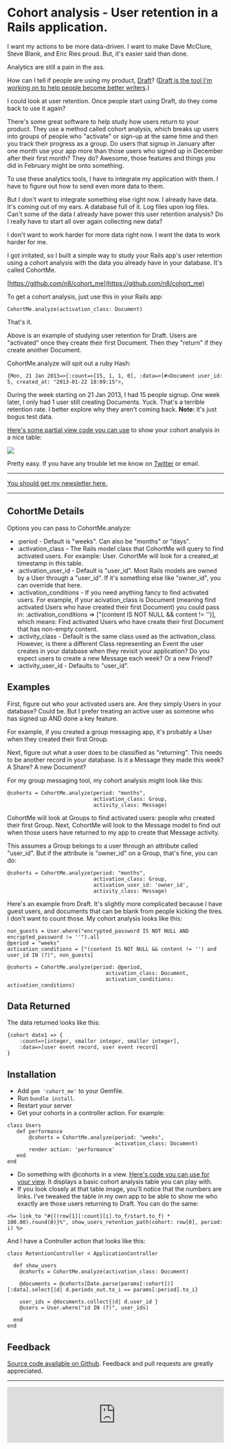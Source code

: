 # Cohort analysis - User retention in a Rails application.

I want my actions to be more data-driven. I want to make Dave McClure, Steve Blank, and Eric Ries proud. But, it's easier said than done. 

Analytics are still a pain in the ass. 

How can I tell if people are using my product, [Draft](https://draftin.com/)? ([Draft is the tool I'm working on to help people become better writers](http://ninjasandrobots.com/draft-version-control-for-writing).) 

I could look at user retention. Once people start using Draft, do they come back to use it again? 

There's some great software to help study how users return to your product. They use a method called cohort analysis, which breaks up users into groups of people who "activate" or sign-up at the same time and then you track their progress as a group. Do users that signup in January after one month use your app more than those users who signed up in December after their first month? They do? Awesome, those features and things you did in February might be onto something.

To use these analytics tools, I have to integrate my application with them. I have to figure out how to send even more data to them.  

But I don't want to integrate something else right now. I already have data. It's coming out of my ears. A database full of it. Log files upon log files. Can't some of the data I already have power this user retention analysis? Do I really have to start all over again collecting new data?

I don't want to work harder for more data right now. I want the data to work harder for me.

I got irritated, so I built a simple way to study your Rails app's user retention using a cohort analysis with the data you already have in your database. It's called CohortMe.

[https://github.com/n8/cohort_me](https://github.com/n8/cohort_me)

To get a cohort analysis, just use this in your Rails app: 

```
CohortMe.analyze(activation_class: Document)
```

That's it. 

Above is an example of studying user retention for Draft. Users are "activated" once they create their first Document. Then they "return" if they create another Document. 

CohortMe.analyze will spit out a ruby Hash: 

```
{Mon, 21 Jan 2013=>{:count=>[15, 1, 1, 0], :data=>[#<Document user_id: 5, created_at: "2013-01-22 18:09:15">,
```

During the week starting on 21 Jan 2013, I had 15 people signup. One week later, I only had 1 user still creating Documents. Yuck. That's a terrible retention rate. I better explore why they aren't coming back. **Note:** it's just bogus test data.

[Here's some partial view code you can use](https://raw.github.com/n8/cohort_me/master/lib/cohort_me/_cohort_table.html.erb) to show your cohort analysis in a nice table: 

![](http://i.imgur.com/qBbkZv8.png)

Pretty easy. If you have any trouble let me know on [Twitter](https://twitter.com/natekontny) or email.

<hr/>

<a href="https://inventric.wufoo.com/forms/m7p7a7/" onclick="window.open(this.href,  null, 'height=260, width=680, toolbar=0, location=0, status=1, scrollbars=1, resizable=1'); return false">You should get my newsletter here.</a>

<hr/>


CohortMe Details
----------------

Options you can pass to CohortMe.analyze:

* :period - Default is "weeks". Can also be "months" or "days".
* :activation_class - The Rails model class that CohortMe will query to find activated users. For example: User. CohortMe will look for a created_at timestamp in this table.
* :activation_user_id - Default is "user_id". Most Rails models are owned by a User through a "user_id". If it's something else like "owner_id", you can override that here.
* :activation_conditions - If you need anything fancy to find activated users. For example, if your acivation_class is Document (meaning find activated Users who have created their first Document) you could pass in:  :activation_conditions => ["(content IS NOT NULL && content != '')], which means: Find activated Users who have create their first Document that has non-empty content.
* :activity_class - Default is the same class used as the activation_class. However, is there a different Class representing an Event the user creates in your database when they revisit your application? Do you expect users to create a new Message each week? Or a new Friend?
* :activity_user_id - Defaults to "user_id". 


Examples
--------- 

First, figure out who your activated users are. Are they simply Users in your database? Could be. But I prefer treating an active user as someone who has signed up AND done a key feature. 

For example, if you created a group messaging app, it's probably a User when they created their first Group.

Next, figure out what a user does to be classified as "returning". This needs to be another record in your database. Is it a Message they made this week? A Share? A new Document?

For my group messaging tool, my cohort analysis might look like this: 

```
@cohorts = CohortMe.analyze(period: "months", 
                            activation_class: Group, 
                            activity_class: Message)
```

CohortMe will look at Groups to find activated users: people who created their first Group. Next, CohortMe will look to the Message model to find out when those users have returned to my app to create that Message activity. 

This assumes a Group belongs to a user through an attribute called "user_id". But if the attribute is "owner_id" on a Group, that's fine, you can do: 

```
@cohorts = CohortMe.analyze(period: "months", 
                            activation_class: Group, 
                            activation_user_id: 'owner_id',
                            activity_class: Message)
```

Here's an example from Draft. It's slightly more complicated because I have guest users, and documents that can be blank from people kicking the tires. I don't want to count those. My cohort analysis looks like this: 

```
non_guests = User.where("encrypted_password IS NOT NULL AND encrypted_password != ''").all
@period = "weeks"
activation_conditions = ["(content IS NOT NULL && content != '') and user_id IN (?)", non_guests]

@cohorts = CohortMe.analyze(period: @period, 
                                activation_class: Document, 
                                activation_conditions: activation_conditions)
```

Data Returned
-------------
The data returned looks like this: 

```
{cohort date1 => {
    :count=>[integer, smaller integer, smaller integer], 
    :data=>[user event record, user event record]
}
```

Installation
------------

- Add `gem 'cohort_me'` to your Gemfile.
- Run `bundle install`.
- Restart your server 
- Get your cohorts in a controller action. For example:

```
class Users
   def performance
       @cohorts = CohortMe.analyze(period: "weeks", 
                                   activation_class: Document)
       render action: 'performance'
   end
end
```

- Do something with @cohorts in a view. 
[Here's code you can use for your view](https://raw.github.com/n8/cohort_me/master/lib/cohort_me/_cohort_table.html.erb). It displays a basic cohort analysis table you can play with. 
- If you look closely at that table image, you'll notice that the numbers are links. I've tweaked the table in my own app to be able to show me who exactly are those users returning to Draft. You can do the same: 

```
<%= link_to "#{((row[1][:count][i].to_f/start.to_f) * 100.00).round(0)}%", show_users_retention_path(cohort: row[0], period: i) %>
```

And I have a Controller action that looks like this: 

```
class RetentionController < ApplicationController

  def show_users
    @cohorts = CohortMe.analyze(activation_class: Document)

    @documents = @cohorts[Date.parse(params[:cohort])][:data].select{|d| d.periods_out.to_i == params[:period].to_i}

    user_ids = @documents.collect{|d| d.user_id }
    @users = User.where("id IN (?)", user_ids)
    
  end
end
```

Feedback
--------
[Source code available on Github](https://github.com/n8/cohort_me). Feedback and pull requests are greatly appreciated.  

<hr/>

<iframe height="130" allowTransparency="true" frameborder="0" scrolling="no" style="width:100%;border:none"  src="https://inventric.wufoo.com/embed/m7p7a7/"><a href="https://inventric.wufoo.com/forms/m7p7a7/">Fill out my Wufoo form!</a></iframe>
